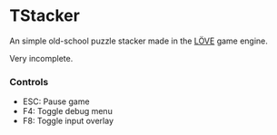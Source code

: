 # TStacker

An simple old-school puzzle stacker made in the [LÖVE](https://www.love2d.org) game engine.

Very incomplete.

### Controls

- ESC: Pause game
- F4: Toggle debug menu
- F8: Toggle input overlay
